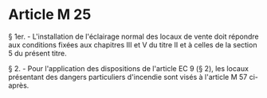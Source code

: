 # Article M 25

§ 1er. - L'installation de l'éclairage normal des locaux de vente doit répondre aux conditions fixées aux chapitres III et V du titre II et à celles de la section 5 du présent titre.

§ 2. - Pour l'application des dispositions de l'article EC 9 (§ 2), les locaux présentant des dangers particuliers d'incendie sont visés à l'article M 57 ci-après.
